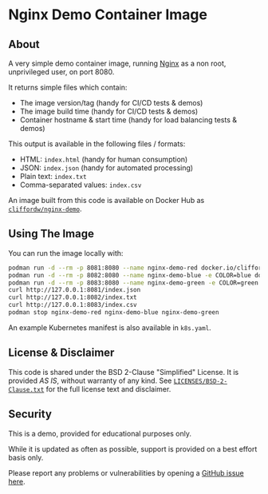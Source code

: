 # Nginx Demo Container Image

## About

A very simple demo container image, running [Nginx](https://nginx.org/)
as a non root, unprivileged user, on port 8080.

It returns simple files which contain:

- The image version/tag (handy for CI/CD tests & demos)
- The image build time (handy for CI/CD tests & demos)
- Container hostname & start time (handy for load balancing tests & demos)

This output is available in the following files / formats:

- HTML: `index.html` (handy for human consumption)
- JSON: `index.json` (handy for automated processing)
- Plain text: `index.txt`
- Comma-separated values: `index.csv`

An image built from this code is available on Docker Hub as
[`cliffordw/nginx-demo`](https://hub.docker.com/r/cliffordw/nginx-demo).

## Using The Image

You can run the image locally with:

```sh
podman run -d --rm -p 8081:8080 --name nginx-demo-red docker.io/cliffordw/nginx-demo:1.2.3
podman run -d --rm -p 8082:8080 --name nginx-demo-blue -e COLOR=blue docker.io/cliffordw/nginx-demo:1.2.3
podman run -d --rm -p 8083:8080 --name nginx-demo-green -e COLOR=green docker.io/cliffordw/nginx-demo:1.2.3
curl http://127.0.0.1:8081/index.json
curl http://127.0.0.1:8082/index.txt
curl http://127.0.0.1:8083/index.csv
podman stop nginx-demo-red nginx-demo-blue nginx-demo-green
```

An example Kubernetes manifest is also available in `k8s.yaml`.

## License & Disclaimer

This code is shared under the BSD 2-Clause "Simplified" License.
It is provided *AS IS*, without warranty of any kind.
See [`LICENSES/BSD-2-Clause.txt`](LICENSES/BSD-2-Clause.txt) for the full license text and disclaimer.

## Security

This is a demo, provided for educational purposes only.

While it is updated as often as possible, support is provided on a best effort basis only.

Please report any problems or vulnerabilities by opening a [GitHub issue here](https://github.com/clifford2/nginx-demo-container/issues).
